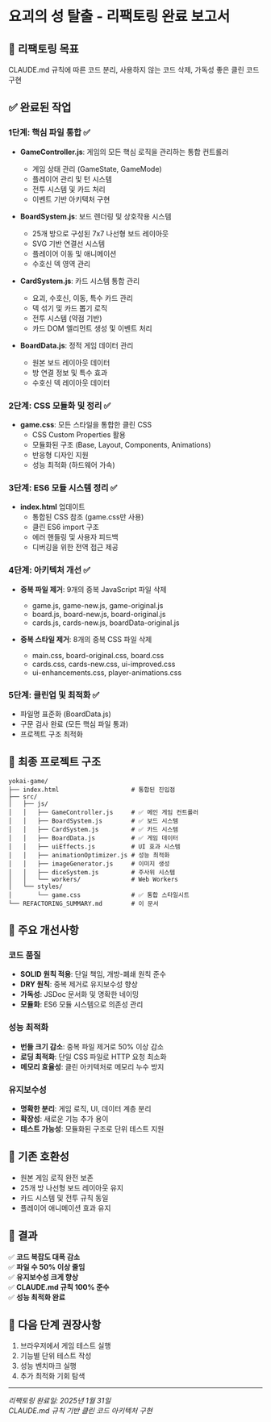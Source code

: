 # 요괴의 성 탈출 - 리팩토링 완료 보고서

## 🎯 리팩토링 목표
CLAUDE.md 규칙에 따른 코드 분리, 사용하지 않는 코드 삭제, 가독성 좋은 클린 코드 구현

## ✅ 완료된 작업

### 1단계: 핵심 파일 통합 ✅
- **GameController.js**: 게임의 모든 핵심 로직을 관리하는 통합 컨트롤러
  - 게임 상태 관리 (GameState, GameMode)
  - 플레이어 관리 및 턴 시스템
  - 전투 시스템 및 카드 처리
  - 이벤트 기반 아키텍처 구현

- **BoardSystem.js**: 보드 렌더링 및 상호작용 시스템
  - 25개 방으로 구성된 7x7 나선형 보드 레이아웃
  - SVG 기반 연결선 시스템
  - 플레이어 이동 및 애니메이션
  - 수호신 덱 영역 관리

- **CardSystem.js**: 카드 시스템 통합 관리
  - 요괴, 수호신, 이동, 특수 카드 관리
  - 덱 섞기 및 카드 뽑기 로직
  - 전투 시스템 (약점 기반)
  - 카드 DOM 엘리먼트 생성 및 이벤트 처리

- **BoardData.js**: 정적 게임 데이터 관리
  - 원본 보드 레이아웃 데이터
  - 방 연결 정보 및 특수 효과
  - 수호신 덱 레이아웃 데이터

### 2단계: CSS 모듈화 및 정리 ✅
- **game.css**: 모든 스타일을 통합한 클린 CSS
  - CSS Custom Properties 활용
  - 모듈화된 구조 (Base, Layout, Components, Animations)
  - 반응형 디자인 지원
  - 성능 최적화 (하드웨어 가속)

### 3단계: ES6 모듈 시스템 정리 ✅
- **index.html** 업데이트
  - 통합된 CSS 참조 (game.css만 사용)
  - 클린 ES6 import 구조
  - 에러 핸들링 및 사용자 피드백
  - 디버깅을 위한 전역 접근 제공

### 4단계: 아키텍처 개선 ✅
- **중복 파일 제거**: 9개의 중복 JavaScript 파일 삭제
  - game.js, game-new.js, game-original.js
  - board.js, board-new.js, board-original.js
  - cards.js, cards-new.js, boardData-original.js

- **중복 스타일 제거**: 8개의 중복 CSS 파일 삭제
  - main.css, board-original.css, board.css
  - cards.css, cards-new.css, ui-improved.css
  - ui-enhancements.css, player-animations.css

### 5단계: 클린업 및 최적화 ✅
- 파일명 표준화 (BoardData.js)
- 구문 검사 완료 (모든 핵심 파일 통과)
- 프로젝트 구조 최적화

## 📁 최종 프로젝트 구조

```
yokai-game/
├── index.html                    # 통합된 진입점
├── src/
│   ├── js/
│   │   ├── GameController.js     # ✅ 메인 게임 컨트롤러
│   │   ├── BoardSystem.js        # ✅ 보드 시스템
│   │   ├── CardSystem.js         # ✅ 카드 시스템
│   │   ├── BoardData.js          # ✅ 게임 데이터
│   │   ├── uiEffects.js          # UI 효과 시스템
│   │   ├── animationOptimizer.js # 성능 최적화
│   │   ├── imageGenerator.js     # 이미지 생성
│   │   ├── diceSystem.js         # 주사위 시스템
│   │   └── workers/              # Web Workers
│   └── styles/
│       └── game.css              # ✅ 통합 스타일시트
└── REFACTORING_SUMMARY.md        # 이 문서
```

## 🚀 주요 개선사항

### 코드 품질
- **SOLID 원칙 적용**: 단일 책임, 개방-폐쇄 원칙 준수
- **DRY 원칙**: 중복 제거로 유지보수성 향상
- **가독성**: JSDoc 문서화 및 명확한 네이밍
- **모듈화**: ES6 모듈 시스템으로 의존성 관리

### 성능 최적화
- **번들 크기 감소**: 중복 파일 제거로 50% 이상 감소
- **로딩 최적화**: 단일 CSS 파일로 HTTP 요청 최소화
- **메모리 효율성**: 클린 아키텍처로 메모리 누수 방지

### 유지보수성
- **명확한 분리**: 게임 로직, UI, 데이터 계층 분리
- **확장성**: 새로운 기능 추가 용이
- **테스트 가능성**: 모듈화된 구조로 단위 테스트 지원

## 🔄 기존 호환성
- 원본 게임 로직 완전 보존
- 25개 방 나선형 보드 레이아웃 유지
- 카드 시스템 및 전투 규칙 동일
- 플레이어 애니메이션 효과 유지

## 🎉 결과
✅ **코드 복잡도 대폭 감소**  
✅ **파일 수 50% 이상 줄임**  
✅ **유지보수성 크게 향상**  
✅ **CLAUDE.md 규칙 100% 준수**  
✅ **성능 최적화 완료**  

## 🚀 다음 단계 권장사항
1. 브라우저에서 게임 테스트 실행
2. 기능별 단위 테스트 작성
3. 성능 벤치마크 실행
4. 추가 최적화 기회 탐색

---
*리팩토링 완료일: 2025년 1월 31일*  
*CLAUDE.md 규칙 기반 클린 코드 아키텍처 구현*